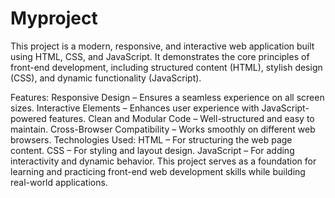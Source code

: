 # Myproject
This project is a modern, responsive, and interactive web application built using HTML, CSS, and JavaScript. It demonstrates the core principles of front-end development, including structured content (HTML), stylish design (CSS), and dynamic functionality (JavaScript).

Features:
Responsive Design – Ensures a seamless experience on all screen sizes.
Interactive Elements – Enhances user experience with JavaScript-powered features.
Clean and Modular Code – Well-structured and easy to maintain.
Cross-Browser Compatibility – Works smoothly on different web browsers.
Technologies Used:
HTML – For structuring the web page content.
CSS – For styling and layout design.
JavaScript – For adding interactivity and dynamic behavior.
This project serves as a foundation for learning and practicing front-end web development skills while building real-world applications.
